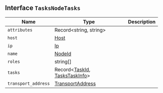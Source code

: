 ## Interface `TasksNodeTasks`

| Name | Type | Description |
| - | - | - |
| `attributes` | Record<string, string> | &nbsp; |
| `host` | [Host](./Host.md) | &nbsp; |
| `ip` | [Ip](./Ip.md) | &nbsp; |
| `name` | [NodeId](./NodeId.md) | &nbsp; |
| `roles` | string[] | &nbsp; |
| `tasks` | Record<[TaskId](./TaskId.md), [TasksTaskInfo](./TasksTaskInfo.md)> | &nbsp; |
| `transport_address` | [TransportAddress](./TransportAddress.md) | &nbsp; |

